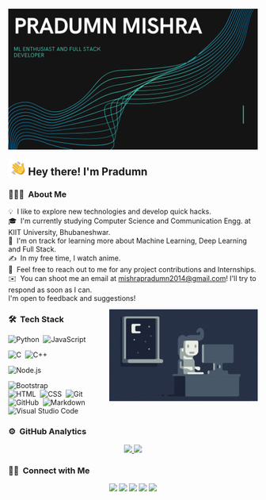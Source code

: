 ![Pradumn Mishra Cover](https://github.com/pradumn203/pradumn203/blob/master/assets/pradumn-cover.png)

<img alt="Night Coding" src="./assets/Hand%20Wave.gif" width='40' align="left"/><h2>Hey there! I'm Pradumn</h2>

<!-- ## 👋 &nbsp;Hey there! I'm Pradumn -->

### 👨🏻‍💻 &nbsp;About Me

💡 &nbsp;I like to explore new technologies and develop quick hacks.\
🎓 &nbsp;I'm currently studying Computer Science and Communication Engg. at KIIT University, Bhubaneshwar.\
🌱 &nbsp;I'm on track for learning more about Machine Learning, Deep Learning and Full Stack.\
✍️ &nbsp;In my free time, I watch anime.\
💬 &nbsp;Feel free to reach out to me for any project contributions and Internships.\
✉️ &nbsp;You can shoot me an email at [mishrapradumn2014@gmail.com](mailto:mishrapradumn2014@gmail.com)! I'll try to respond as soon as I can.\
I'm open to feedback and suggestions!

<img alt="Night Coding" src="https://github.com/pradumn203/pradumn203/blob/master/assets/Night-Coding.gif" align="right"/>

### 🛠 &nbsp;Tech Stack

![Python](https://img.shields.io/badge/-Python-05122A?style=flat&logo=python)&nbsp;
![JavaScript](https://img.shields.io/badge/-JavaScript-05122A?style=flat&logo=javascript)&nbsp;
<!-- ![Java](https://img.shields.io/badge/-Java-05122A?style=flat&logo=Java&logoColor=FFA518)&nbsp; -->
![C](https://img.shields.io/badge/-C-05122A?style=flat&logo=C&logoColor=A8B9CC)&nbsp;
![C++](https://img.shields.io/badge/-C++-05122A?style=flat&logo=C%2B%2B&logoColor=00599C)&nbsp;
<!-- ![R (Statistics)](https://img.shields.io/badge/-R-05122A?style=flat&logo=R&logoColor=276DC3)\ -->
<!-- ![React](https://img.shields.io/badge/-React-05122A?style=flat&logo=react)&nbsp; -->
![Node.js](https://img.shields.io/badge/-Node.js-05122A?style=flat&logo=node.js)&nbsp;
<!-- ![Django](https://img.shields.io/badge/-Django-05122A?style=flat&logo=django&logoColor=092E20)&nbsp; -->
<!-- ![Flask](https://img.shields.io/badge/-Flask-05122A?style=flat&logo=flask)&nbsp; -->
![Bootstrap](https://img.shields.io/badge/-Bootstrap-05122A?style=flat&logo=bootstrap&logoColor=563D7C)\
![HTML](https://img.shields.io/badge/-HTML-05122A?style=flat&logo=HTML5)&nbsp;
![CSS](https://img.shields.io/badge/-CSS-05122A?style=flat&logo=CSS3&logoColor=1572B6)&nbsp;
![Git](https://img.shields.io/badge/-Git-05122A?style=flat&logo=git)&nbsp;
![GitHub](https://img.shields.io/badge/-GitHub-05122A?style=flat&logo=github)&nbsp;
![Markdown](https://img.shields.io/badge/-Markdown-05122A?style=flat&logo=markdown)\
![Visual Studio Code](https://img.shields.io/badge/-Visual%20Studio%20Code-05122A?style=flat&logo=visual-studio-code&logoColor=007ACC)&nbsp;

### ⚙️ &nbsp;GitHub Analytics

<p align="center">
<a href="https://github.com/pradumn203">
  <img height="180em" src="https://github-readme-stats-eight-theta.vercel.app/api?username=pradumn203&show_icons=true&theme=algolia&include_all_commits=true&count_private=true"/>
  <img height="180em" src="https://github-readme-stats-eight-theta.vercel.app/api/top-langs/?username=pradumn203&layout=compact&langs_count=8&theme=algolia"/>
</a>
</p>

### 🤝🏻 &nbsp;Connect with Me

<p align="center">
<a href="https://pradumn203.github.io/"><img src="https://img.shields.io/badge/-pradumn203-3423A6?style=flat&logo=Google-Chrome&logoColor=white"/></a>
<a href="https://linkedin.com/in/pradumn203"><img src="hhttps://img.shields.io/badge/LinkedIn-pradumn203-blue?logo=Linkedin&logoColor=blue&labelColor=black"/></a>
<a href="mailto:mishrapradumn2014@gmail.com"><img src="https://img.shields.io/badge/Gmail-mishrapradumn2014@gmail.com-red?logo=Gmail&logoColor=Red&labelColor=black"/></a>
<a href="https://www.instagram.com/pradumn290203/"><img src="https://img.shields.io/badge/instagram-%23E4405F.svg?&style=for-the-badge&logo=instagram&logoColor=white"/></a>
<a href="https://www.facebook.com/pradumn.mishra.73/"><img src="https://img.shields.io/badge/facebook-%231877F2.svg?&style=for-the-badge&logo=facebook&logoColor=white"/></a>

